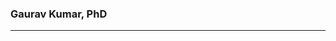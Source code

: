 ### Gaurav Kumar, PhD
<hr>
<p style="font-size:160%;>Hi, my name is Gaurav Kumar, I am a Bioinformatician working as a computational biologist in the Sidney Kimmel Cancer Research Center which is a Thomas Jeffersons affiliated cancer center in Philadelphia, PA in USA</p>

<p>My</p> 

